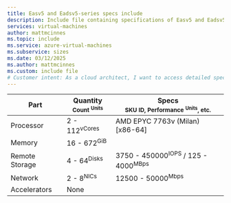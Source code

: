 ```yaml
---
title: Easv5 and Eadsv5-series specs include
description: Include file containing specifications of Easv5 and Eadsv5-series VM sizes.
services: virtual-machines
author: mattmcinnes
ms.topic: include
ms.service: azure-virtual-machines
ms.subservice: sizes
ms.date: 03/12/2025
ms.author: mattmcinnes
ms.custom: include file
# Customer intent: As a cloud architect, I want to access detailed specifications of Easv5 and Eadsv5-series VMs, so that I can select the appropriate VM sizes for optimal performance and resource allocation in my projects.
---
```

| Part | Quantity <br><sup>Count <sup>Units | Specs <br><sup>SKU ID, Performance <sup>Units</sup>, etc.  |
|---|---|---|
| Processor        | 2 - 112<sup>vCores    | AMD EPYC 7763v (Milan) [x86-64] |
| Memory           | 16 - 672<sup>GiB      |                                                 |
| Remote Storage   | 4 - 64<sup>Disks     | 3750 - 450000<sup>IOPS</sup> / 125 - 4000<sup>MBps  |
| Network          | 2 - 8<sup>NICs       | 12500 - 50000<sup>Mbps                          |
| Accelerators     | None                 |                                                 |
